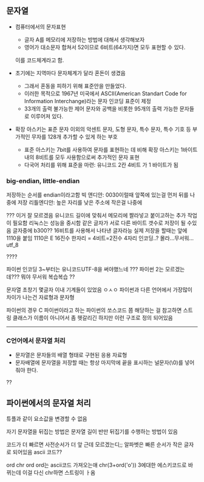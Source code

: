 ## 문자열
* 컴퓨터에서의 문자표현
    * 글자 A를 메모리에 저장하는 방법에 대해서 생각해보자
    * 영어가 대소문자 합쳐서 52이므로 6비트(64가지)면 모두 표현할 수 있다.

    이를 코드체계라고 함.

* 초기에는 지역마다 문자체계가 달라 혼돈이 생겼음
    * 그래서 혼동을 피하기 위해 표준안을 만들었다.
    * 이러한 목적으로 1967년 미국에서 ASCII(American Standart Code for Information Interchange)라는 문자 인코딩 표준이 제정
    * 33개의 출력 불가능한 제어 문자와 공백을 비롯한 95개의 출력 가능한 문자들로 이루어져 있다.
* 확장 아스키는 표준 문자 이외의 악센트 문자, 도형 문자, 특수 문자, 특수 기호 등 부가적인 무자를 128개 추가할 수 있게 하는 부호
    * 표준 아스키는 7bit를 사용하여 문자를 표현하는 데 비해 확장 아스키는 1바이트내의 8비트를 모두 사용함으로써 추가적인 문자 표현
    * 다국어 처리를 위해 표준을 마련: 유니코드
    2칸 4비트 가 1 바이트가 됨

### big-endian, little-endian
저장하는 순서를 endian이라고함
빅 앤디안: 0030이럴때 앞쪽에 있는걸 먼저 뒤를 나중에 저장
리틀엔디안: 높은 자리를 낮은 주소에 작은걸 나중에

???
이거 잘 모르겠음 유니코드 길이에 맞춰서 메모리에 짤라넣고 붙이고하는 추가 작업이 필요함
리눅스는 성능을 중시함
같은 글자가 서로 다른 바이트 갯수로 저장이 될 수있음
글자중에 b300??
16비트를 사용해서 나타낸 글자라능
실제 저장을 할때는 앞에 1110을 붙임
1110은 E
16진수 한자리 = 4비트=2진수 4자리
인코딩..?
몰라...무서워...
utf_8


????

파이썬 인코딩
3~부터는 유니코드UTF-8을 써야했느네
???
파이썬 2는 모르겠는데???
뭐야 무서워 복습복습
??

문자열 초창기 몇글자 이내 기계들이 있었음
ㅇㅅㅇ
파이썬과 다른 언어에서 가장많이 차이가 나는건 자료형과 문자형

파이썬의 경우 C 파이썬이라고 하는 파이썬의 쏘스코드 쯤 해당하는 걸 참고하면 스트링 클래스가 이름이 아니어서 좀 헷갈리긴 하지만 이런 구조로 정의 되어있음

---
### C언어에서 문자열 처리
* 문자열은 문자들의 배열 형태로 구현된 응용 자료형
* 문자배열에 문자열을 저장할 때는 항상 마지막에 끝을 표시하는 널문자(\0)를 넣어줘야 한다.

??
## 파이썬에서의 문자열 처리
튜플과 같이 요소값을 변경할 수 없음

자기 문자열을 뒤집는 방법은 문자열 길이 반만 뒤집기를 수행하는 방법이 있음

코드가 더 빠르면 사전순서가 더 앞
근데 모르겠는디;;
알파벳은 빠른 순서가 작은 글자로 되어있음
ascii 코드??


ord chr
ord
ord는 ascii코드 가져오는애
chr(3+ord('o'))
3에대한 에스키코드로 바뀌는데 이걸 다신 chr하면 스트링이 ㅏ옴
